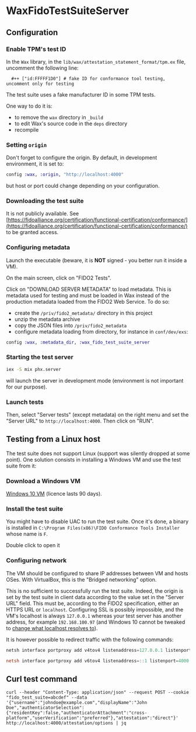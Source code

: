 # WaxFidoTestSuiteServer

## Configuration

### Enable TPM's test ID

In the `Wax` library, in the `lib/wax/attestation_statement_format/tpm.ex` file, uncomment
the following line:

```
  #++ ["id:FFFFF1D0"] # fake ID for conformance tool testing, uncomment only for testing
```

The test suite uses a fake manufacturer ID in some TPM tests.

One way to do it is:
- to remove the `wax` directory in `_build`
- to edit Wax's source code in the `deps` directory
- recompile

### Setting `origin`

Don't forget to configure the origin. By default, in development environment, it is set to:

```elixir
config :wax, :origin, "http://localhost:4000"
```

but host or port could change depending on your configuration.

### Downloading the test suite

It is not publicly available. See
[https://fidoalliance.org/certification/functional-certification/conformance/](https://fidoalliance.org/certification/functional-certification/conformance/)
to be granted access.

### Configuring metadata

Launch the executable (beware, it is **NOT** signed - you better run it inside a VM).

On the main screen, click on "FIDO2 Tests".

Click on "DOWNLOAD SERVER METADATA" to load metadata. This is metadata used for testing and must
be loaded in Wax instead of the production metadata loaded from the FIDO2 Web Service. To do so:
- create the `/priv/fido2_metadata/` directory in this project
- unzip the metadata archive
- copy the JSON files into `/priv/fido2_metadata`
- configure metadata loading from directory, for instance in `conf/dev/exs`:

```elixir
config :wax, :metadata_dir, :wax_fido_test_suite_server
```

### Starting the test server

```bash
iex -S mix phx.server
```

will launch the server in development mode (environment is not important for our purpose).

### Launch tests

Then, select "Server tests" (except metadata) on the right menu and set the "Server URL" to
`http://localhost:4000`. Then click on "RUN".

## Testing from a Linux host

The test suite does not support Linux (support was silently dropped at some point).
One solution consists in installing a Windows VM and use the test suite from it:

### Download a Windows VM

[Windows 10 VM](https://developer.microsoft.com/en-us/windows/downloads/virtual-machines)
(licence lasts 90 days).

### Install the test suite

You might have to disable UAC to run the test suite. Once it's done, a binary
is installed in `C:\Program Files(x86)\FIDO Conformance Tools Installer` whose
name is `F`.

Double click to open it

### Configuring network

The VM should be configured to share IP addresses between VM and hosts OSes.
With VirtualBox, this is the "Bridged networking" option.

This is no sufficient to successfully run the test suite. Indeed, the origin is set by the
test suite in client data according to the value set in the "Server URL" field. This must
be, according to the FIDO2 specification, either an HTTPS URL or `localhost`. Configuring
SSL is possibly impossible, and the VM's localhost is always `127.0.0.1` whereas your test
server has another address, for example `192.168.100.97` (and Windows 10 cannot be tweaked
to
[change what localhost resolves to](https://medium.com/software-developer/change-what-localhost-resolves-to-in-windows-for-testing-ie-edge-on-parallels-or-virtualbox-vm-60a002849d94)).

It is however possible to redirect traffic with the following commands:

```powershell
netsh interface portproxy add v4tov4 listenaddress=127.0.0.1 listenport=4000 connectaddress=192.168.100.97 connectport=4000

netsh interface portproxy add v6tov4 listenaddress=::1 listenport=4000 connectaddress=192.168.100.97 connectport=4000
```

## Curl test command

```
curl --header "Content-Type: application/json" --request POST --cookie "fido_test_suite=abcdef" --data '{"username":"johndoe@example.com","displayName":"John Doe","authenticatorSelection":{"residentKey":false,"authenticatorAttachment":"cross-platform","userVerification":"preferred"},"attestation":"direct"}' http://localhost:4000/attestation/options | jq
```
